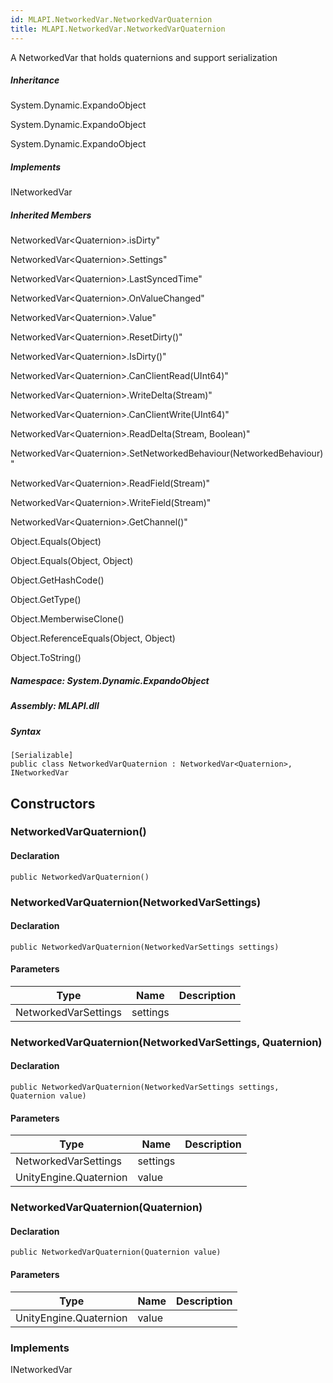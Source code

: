 ```yaml
---  
id: MLAPI.NetworkedVar.NetworkedVarQuaternion  
title: MLAPI.NetworkedVar.NetworkedVarQuaternion  
---
```


<div class="markdown level0 summary">

A NetworkedVar that holds quaternions and support serialization

</div>

<div class="markdown level0 conceptual">

</div>

<div class="inheritance">

##### Inheritance

<div class="level0">

System.Dynamic.ExpandoObject

</div>

<div class="level1">

System.Dynamic.ExpandoObject

</div>

<div class="level2">

System.Dynamic.ExpandoObject

</div>

</div>

<div classs="implements">

##### Implements

<div>

INetworkedVar

</div>

</div>

<div class="inheritedMembers">

##### Inherited Members

<div>

NetworkedVar&lt;Quaternion&gt;.isDirty"

</div>

<div>

NetworkedVar&lt;Quaternion&gt;.Settings"

</div>

<div>

NetworkedVar&lt;Quaternion&gt;.LastSyncedTime"

</div>

<div>

NetworkedVar&lt;Quaternion&gt;.OnValueChanged"

</div>

<div>

NetworkedVar&lt;Quaternion&gt;.Value"

</div>

<div>

NetworkedVar&lt;Quaternion&gt;.ResetDirty()"

</div>

<div>

NetworkedVar&lt;Quaternion&gt;.IsDirty()"

</div>

<div>

NetworkedVar&lt;Quaternion&gt;.CanClientRead(UInt64)"

</div>

<div>

NetworkedVar&lt;Quaternion&gt;.WriteDelta(Stream)"

</div>

<div>

NetworkedVar&lt;Quaternion&gt;.CanClientWrite(UInt64)"

</div>

<div>

NetworkedVar&lt;Quaternion&gt;.ReadDelta(Stream, Boolean)"

</div>

<div>

NetworkedVar&lt;Quaternion&gt;.SetNetworkedBehaviour(NetworkedBehaviour)"

</div>

<div>

NetworkedVar&lt;Quaternion&gt;.ReadField(Stream)"

</div>

<div>

NetworkedVar&lt;Quaternion&gt;.WriteField(Stream)"

</div>

<div>

NetworkedVar&lt;Quaternion&gt;.GetChannel()"

</div>

<div>

Object.Equals(Object)

</div>

<div>

Object.Equals(Object, Object)

</div>

<div>

Object.GetHashCode()

</div>

<div>

Object.GetType()

</div>

<div>

Object.MemberwiseClone()

</div>

<div>

Object.ReferenceEquals(Object, Object)

</div>

<div>

Object.ToString()

</div>

</div>

##### **Namespace**: System.Dynamic.ExpandoObject

##### **Assembly**: MLAPI.dll

##### Syntax

    [Serializable]
    public class NetworkedVarQuaternion : NetworkedVar<Quaternion>, INetworkedVar

## Constructors 

### NetworkedVarQuaternion()

<div class="markdown level1 summary">

</div>

<div class="markdown level1 conceptual">

</div>

#### Declaration

    public NetworkedVarQuaternion()

### NetworkedVarQuaternion(NetworkedVarSettings)

<div class="markdown level1 summary">

</div>

<div class="markdown level1 conceptual">

</div>

#### Declaration

    public NetworkedVarQuaternion(NetworkedVarSettings settings)

#### Parameters

| Type                 | Name     | Description |
|----------------------|----------|-------------|
| NetworkedVarSettings | settings |             |

### NetworkedVarQuaternion(NetworkedVarSettings, Quaternion)

<div class="markdown level1 summary">

</div>

<div class="markdown level1 conceptual">

</div>

#### Declaration

    public NetworkedVarQuaternion(NetworkedVarSettings settings, Quaternion value)

#### Parameters

| Type                   | Name     | Description |
|------------------------|----------|-------------|
| NetworkedVarSettings   | settings |             |
| UnityEngine.Quaternion | value    |             |

### NetworkedVarQuaternion(Quaternion)

<div class="markdown level1 summary">

</div>

<div class="markdown level1 conceptual">

</div>

#### Declaration

    public NetworkedVarQuaternion(Quaternion value)

#### Parameters

| Type                   | Name  | Description |
|------------------------|-------|-------------|
| UnityEngine.Quaternion | value |             |

### Implements

<div>

INetworkedVar

</div>
